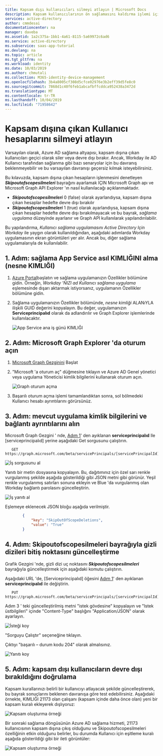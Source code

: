 ```yaml
---
title: Kapsam dışı kullanıcıları silmeyi atlayın | Microsoft Docs
description: Kapsam kullanıcılarının ön sağlamasını kaldırma işlemi için varsayılan davranışı nasıl geçersiz kılacağınızı öğrenin.
services: active-directory
author: cmmdesai
documentationcenter: na
manager: daveba
ms.assetid: 1a2c375a-1bb1-4a61-8115-5a69972c6ad6
ms.service: active-directory
ms.subservice: saas-app-tutorial
ms.devlang: na
ms.topic: article
ms.tgt_pltfrm: na
ms.workload: identity
ms.date: 10/03/2019
ms.author: chmutali
ms.collection: M365-identity-device-management
ms.openlocfilehash: 3b4a8005cf308d5cfce02976e3b2eff39d5fe8c0
ms.sourcegitcommit: 7868d1c40f6feb1abcafbffcddca952438a3472d
ms.translationtype: MT
ms.contentlocale: tr-TR
ms.lasthandoff: 10/04/2019
ms.locfileid: "71958642"
---
```

# <a name="skip-deletion-of-user-accounts-that-go-out-of-scope"></a>Kapsam dışına çıkan Kullanıcı hesaplarını silmeyi atlayın

Varsayılan olarak, Azure AD sağlama altyapısı, kapsam dışına çıkan kullanıcıları geçici olarak siler veya devre dışı bırakır. Ancak, Workday ile AD Kullanıcı tarafından sağlanma gibi bazı senaryolar için bu davranış beklenmeyebilir ve bu varsayılan davranışı geçersiz kılmak isteyebilirsiniz.  

Bu kılavuzda, kapsam dışına çıkan hesapların işlenmesini denetleyen ***Skipoutofscopesilmeleri*** bayrağını ayarlamak IÇIN Microsoft Graph apı ve Microsoft Graph API Explorer 'ın nasıl kullanılacağı açıklanmaktadır. 
* ***Skipoutofscopesilmeleri*** 0 (false) olarak ayarlandıysa, kapsam dışına çıkan hesaplar hedefte devre dışı bırakılır
* ***Skipoutofscopesilmeleri*** 1 (true) olarak ayarlandıysa, kapsam dışına çıkan hesaplar hedefte devre dışı bırakılmayacak ve bu bayrak, *sağlama uygulama* düzeyinde ayarlanır ve Graph API kullanılarak yapılandırılabilir. 

Bu yapılandırma, *Kullanıcı sağlama uygulamasını Active Directory Için Workday* ile yaygın olarak kullanıldığından, aşağıdaki adımlarda Workday uygulamasının ekran görüntüleri yer alır. Ancak bu, diğer sağlama uygulamalarıyla de kullanılabilir.

## <a name="step-1-retrieve-your-provisioning-app-service-principal-id-object-id"></a>1\. Adım: sağlama App Service asıl KIMLIĞINI alma (nesne KIMLIĞI)

1. [Azure Portal](https://portal.azure.com)başlatın ve sağlama uygulamanızın Özellikler bölümüne gidin. Örneğin, *Workday 'NIZI ad Kullanıcı sağlama uygulama* eşlemesinde dışarı aktarmak istiyorsanız, uygulamanın Özellikler bölümüne gidin. 
1. Sağlama uygulamanızın Özellikler bölümünde, *nesne kimliği* ALANıYLA ilişkili GUID değerini kopyalayın. Bu değer, uygulamanızın **Serviceprincipalıd** olarak da adlandırılır ve Graph Explorer işlemlerinde kullanılacaktır.

   ![App Service ana iş günü KIMLIĞI](./media/export-import-provisioning-mappings/wd_export_01.png)

## <a name="step-2-sign-into-microsoft-graph-explorer"></a>2\. Adım: Microsoft Graph Explorer 'da oturum açın

1. [Microsoft Graph Gezginini](https://developer.microsoft.com/graph/graph-explorer) Başlat
1. "Microsoft 'a oturum aç" düğmesine tıklayın ve Azure AD Genel yönetici veya uygulama Yöneticisi kimlik bilgilerini kullanarak oturum açın.

    ![Graph oturum açma](./media/export-import-provisioning-mappings/wd_export_02.png)

1. Başarılı oturum açma işlemi tamamlandıktan sonra, sol bölmedeki Kullanıcı hesabı ayrıntılarını görürsünüz.

## <a name="step-3-get-existing-app-credentials-and-connectivity-details"></a>3\. Adım: mevcut uygulama kimlik bilgilerini ve bağlantı ayrıntılarını alın

Microsoft Graph Gezgini ' nde, [Adım 1](#step-1-retrieve-your-provisioning-app-service-principal-id-object-id)' den ayıklanan **serviceprincipalıd** Ile [serviceprincipalıd] yerine aşağıdaki Get sorgusunu çalıştırın.

```http
   GET https://graph.microsoft.com/beta/servicePrincipals/[servicePrincipalId]/synchronization/secrets
```

   ![İş sorgusunu al](./media/skip-out-of-scope-deletions/skip-03.png)

Yanıtı bir metin dosyasına kopyalayın. Bu, dağıtımınız için özel sarı renkle vurgulanmış şekilde aşağıda gösterildiği gibi JSON metni gibi görünür. Yeşil renkle vurgulanmış satırları sonuna ekleyin ve Blue 'da vurgulanmış olan Workday bağlantı parolasını güncelleştirin. 

   ![İş yanıtı al](./media/skip-out-of-scope-deletions/skip-04.png)

Eşlemeye eklenecek JSON bloğu aşağıda verilmiştir. 

```json
        {
            "key": "SkipOutOfScopeDeletions",
            "value": "True"
        }
```

## <a name="step-4-update-the-secrets-endpoint-with-the-skipoutofscopedeletions-flag"></a>4\. Adım: Skipoutofscopesilmeleri bayrağıyla gizli dizileri bitiş noktasını güncelleştirme

Grafik Gezgini 'nde, gizli dizi uç noktasını ***Skipoutofscopesilmeleri*** bayrağıyla güncelleştirmek için aşağıdaki komutu çalıştırın. 

Aşağıdaki URL 'de, [Serviceprincipalıd] öğesini [Adım 1](#step-1-retrieve-your-provisioning-app-service-principal-id-object-id)' den ayıklanan **serviceprincipalıd** ile değiştirin. 

```http
   PUT https://graph.microsoft.com/beta/servicePrincipals/[servicePrincipalId]/synchronization/secrets
```
Adım 3 ' teki güncelleştirilmiş metni "istek gövdesine" kopyalayın ve "Istek üstbilgileri" içinde "Content-Type" başlığını "Application/JSON" olarak ayarlayın. 

   ![İsteği koy](./media/skip-out-of-scope-deletions/skip-05.png)

"Sorguyu Çalıştır" seçeneğine tıklayın. 

Çıktıyı "başarılı – durum kodu 204" olarak almalısınız. 

   ![Yanıtı koy](./media/skip-out-of-scope-deletions/skip-06.png)

## <a name="step-5-verify-that-out-of-scope-users-dont-get-disabled"></a>5\. Adım: kapsam dışı kullanıcıların devre dışı bırakıldığını doğrulama

Kapsam kurallarınızı belirli bir kullanıcıyı atlayacak şekilde güncelleştirerek, bu bayrak sonuçlarını beklenen davranışa göre test edebilirsiniz. Aşağıdaki örnekte, KIMLIĞI 21173 olan çalışanı (kapsam içinde daha önce olan) yeni bir kapsam kuralı ekleyerek dışlıyoruz: 

   ![Kapsam oluşturma örneği](./media/skip-out-of-scope-deletions/skip-07.png)

Bir sonraki sağlama döngüsünün Azure AD sağlama hizmeti, 21173 kullanıcısının kapsam dışına çıkış olduğunu ve Skipoutofscopesilmeleri özelliğinin etkin olduğunu belirler, bu durumda Kullanıcı için eşitleme kuralı aşağıda gösterildiği gibi bir ileti görüntüler: 

   ![Kapsam oluşturma örneği](./media/skip-out-of-scope-deletions/skip-08.png)


